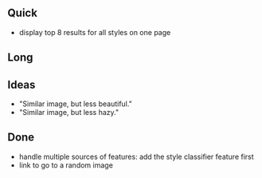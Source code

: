 ## Quick

- display top 8 results for all styles on one page

## Long


## Ideas

- "Similar image, but less beautiful."
- "Similar image, but less hazy."

## Done

- handle multiple sources of features: add the style classifier feature first
- link to go to a random image
